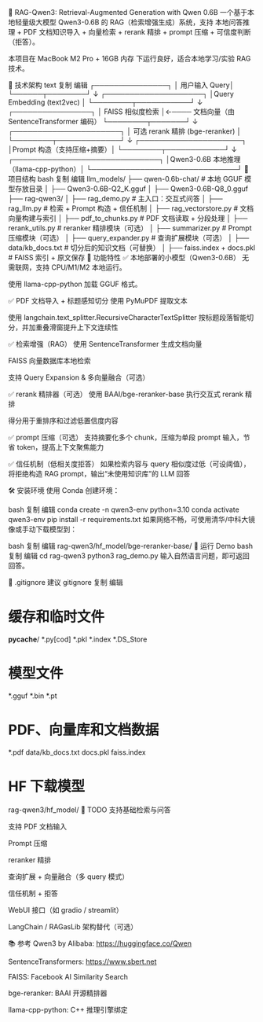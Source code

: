 🧠 RAG-Qwen3: Retrieval-Augmented Generation with Qwen 0.6B
一个基于本地轻量级大模型 Qwen3-0.6B 的 RAG（检索增强生成）系统，支持 本地问答推理 + PDF 文档知识导入 + 向量检索 + rerank 精排 + prompt 压缩 + 可信度判断（拒答）。

本项目在 MacBook M2 Pro + 16GB 内存 下运行良好，适合本地学习/实验 RAG 技术。

🔧 技术架构
text
复制
编辑
          ┌───────────────┐
          │ 用户输入 Query│
          └──────┬────────┘
                 ↓
        ┌────────────────────┐
        │Query Embedding (text2vec) │
        └────────┬───────────┘
                 ↓
         ┌────────────────┐
         │ FAISS 相似度检索 │←──── 文档向量（由 SentenceTransformer 编码）
         └────────┬───────┘
                 ↓
        ┌──────────────────────┐
        │ 可选 rerank 精排 (bge-reranker) │
        └────────┬─────────────┘
                 ↓
        ┌─────────────────────┐
        │Prompt 构造（支持压缩+摘要）│
        └────────┬────────────┘
                 ↓
      ┌──────────────────────────────┐
      │Qwen3-0.6B 本地推理（llama-cpp-python）│
      └──────────────────────────────┘
📁 项目结构
bash
复制
编辑
llm_models/
├── qwen-0.6b-chat/                   # 本地 GGUF 模型存放目录
│   ├── Qwen3-0.6B-Q2_K.gguf
│   ├── Qwen3-0.6B-Q8_0.gguf
├── rag-qwen3/
│   ├── rag_demo.py                  # 主入口：交互式问答
│   ├── rag_llm.py                   # 检索 + Prompt 构造 + 信任机制
│   ├── rag_vectorstore.py          # 文档向量构建与索引
│   ├── pdf_to_chunks.py            # PDF 文档读取 + 分段处理
│   ├── rerank_utils.py             # reranker 精排模块（可选）
│   ├── summarizer.py               # Prompt压缩模块（可选）
│   ├── query_expander.py           # 查询扩展模块（可选）
│   ├── data/kb_docs.txt            # 切分后的知识文档（可替换）
│   ├── faiss.index + docs.pkl      # FAISS 索引 + 原文保存
🚀 功能特性
✅ 本地部署的小模型（Qwen3-0.6B）
无需联网，支持 CPU/M1/M2 本地运行。

使用 llama-cpp-python 加载 GGUF 格式。

✅ PDF 文档导入 + 标题感知切分
使用 PyMuPDF 提取文本

使用 langchain.text_splitter.RecursiveCharacterTextSplitter 按标题段落智能切分，并加重叠滑窗提升上下文连续性

✅ 检索增强（RAG）
使用 SentenceTransformer 生成文档向量

FAISS 向量数据库本地检索

支持 Query Expansion & 多向量融合（可选）

✅ rerank 精排器（可选）
使用 BAAI/bge-reranker-base 执行交互式 rerank 精排

得分用于重排序和过滤低置信度内容

✅ prompt 压缩（可选）
支持摘要化多个 chunk，压缩为单段 prompt 输入，节省 token，提高上下文聚焦能力

✅ 信任机制（低相关度拒答）
如果检索内容与 query 相似度过低（可设阈值），将拒绝构造 RAG prompt，输出“未使用知识库”的 LLM 回答

🛠️ 安装环境
使用 Conda 创建环境：

bash
复制
编辑
conda create -n qwen3-env python=3.10
conda activate qwen3-env
pip install -r requirements.txt
如果网络不畅，可使用清华/中科大镜像或手动下载模型到：

bash
复制
编辑
rag-qwen3/hf_model/bge-reranker-base/
🧪 运行 Demo
bash
复制
编辑
cd rag-qwen3
python3 rag_demo.py
输入自然语言问题，即可返回回答。

🧹 .gitignore 建议
gitignore
复制
编辑
# 缓存和临时文件
__pycache__/
*.py[cod]
*.pkl
*.index
*.DS_Store

# 模型文件
*.gguf
*.bin
*.pt

# PDF、向量库和文档数据
*.pdf
data/kb_docs.txt
docs.pkl
faiss.index

# HF 下载模型
rag-qwen3/hf_model/
📌 TODO
 支持基础检索与问答

 支持 PDF 文档输入

 Prompt 压缩

 reranker 精排

 查询扩展 + 向量融合（多 query 模式）

 信任机制 + 拒答

 WebUI 接口（如 gradio / streamlit）

 LangChain / RAGasLib 架构替代（可选）

📚 参考
Qwen3 by Alibaba: https://huggingface.co/Qwen

SentenceTransformers: https://www.sbert.net

FAISS: Facebook AI Similarity Search

bge-reranker: BAAI 开源精排器

llama-cpp-python: C++ 推理引擎绑定
